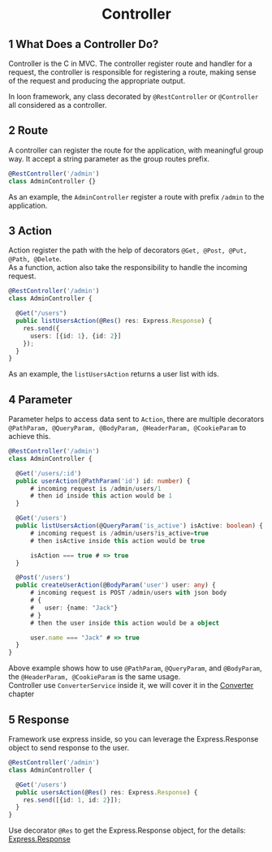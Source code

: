 <h1 align="center">Controller</h1>


## 1 What Does a Controller Do?

Controller is the C in MVC. The controller register route and handler for a request,
the controller is responsible for registering a route, making sense of the request and
producing the appropriate output.

In loon framework, any class decorated by `@RestController` or `@Controller` all considered as a controller.


## 2 Route

A controller can register the route for the application, with meaningful group way.
It accept a string parameter as the group routes prefix.

```typescript
@RestController('/admin')
class AdminController {}
```
As an example, the `AdminController` register a route with prefix `/admin` to the application.


## 3 Action

Action register the path with the help of decorators `@Get, @Post, @Put, @Path, @Delete`. <br>
As a function, action also take the responsibility to handle the incoming request.

```typescript
@RestController('/admin')
class AdminController {

  @Get("/users")
  public listUsersAction(@Res() res: Express.Response) {
    res.send({
      users: [{id: 1}, {id: 2}]
    });
  }
}
```
As an example, the `listUsersAction` returns a user list with ids.

## 4 Parameter

Parameter helps to access data sent to `Action`,
there are multiple decorators `@PathParam, @QueryParam, @BodyParam, @HeaderParam, @CookieParam` to achieve this.

```typescript
@RestController('/admin')
class AdminController {

  @Get('/users/:id')
  public userAction(@PathParam('id') id: number) {
      # incoming request is /admin/users/1
      # then id inside this action would be 1
  }

  @Get('/users')
  public listUsersAction(@QueryParam('is_active') isActive: boolean) {
      # incoming request is /admin/users?is_active=true
      # then isActive inside this action would be true

      isAction === true # => true
  }

  @Post('/users')
  public createUserAction(@BodyParam('user') user: any) {
      # incoming request is POST /admin/users with json body
      # {
      #   user: {name: "Jack"}
      # }
      # then the user inside this action would be a object

      user.name === "Jack" # => true
  }
}
```
Above example shows how to use `@PathParam`, `@QueryParam`, and `@BodyParam`,
the `@HeaderParam, @CookieParam` is the same usage. <br>
Controller use `ConverterService` inside it, we will cover it in the [Converter](converter.md) chapter

## 5 Response
Framework use express inside, so you can leverage the Express.Response object to send response to the user.

```typescript
@RestController('/admin')
class AdminController {

  @Get('/users')
  public usersAction(@Res() res: Express.Response) {
    res.send([{id: 1, id: 2}]);
  }
}
```
Use decorator `@Res` to get the Express.Response object, for the details:
[Express.Response](https://expressjs.com/en/4x/api.html#res)






